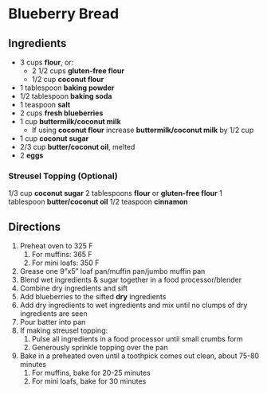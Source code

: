 # Blueberry Bread

## Ingredients

- 3 cups **flour**, or:
    - 2 1/2 cups **gluten-free flour**
    - 1/2 cup **coconut flour**
- 1 tablespoon **baking powder**
- 1/2 tablespoon **baking soda**
- 1 teaspoon **salt**
- 2 cups **fresh blueberries**
- 1 cup **buttermilk/coconut milk**
    - If using **coconut flour** increase **buttermilk/coconut milk** by 1/2 cup
- 1 cup **coconut sugar**
- 2/3 cup **butter/coconut oil**, melted
- 2 **eggs**

### Streusel Topping (Optional)

1/3 cup **coconut sugar**
2 tablespoons **flour** or **gluten-free flour**
1 tablespoon **butter/coconut oil**
1/2 teaspoon **cinnamon**

## Directions

1. Preheat oven to 325 F
    1. For muffins: 365 F
    1. For mini loafs: 350 F
1. Grease one 9”x5” loaf pan/muffin pan/jumbo muffin pan
1. Blend wet ingredients & sugar together in a food processor/blender
1. Combine dry ingredients and sift
1. Add blueberries to the sifted **dry** ingredients
1. Add dry ingredients to wet ingredients and mix until no clumps of dry ingredients are seen
1. Pour batter into pan
1. If making streusel topping:
    1. Pulse all ingredients in a food processor until small crumbs form
    1. Generously sprinkle topping over the pan
1. Bake in a preheated oven until a toothpick comes out clean, about 75-80 minutes
    1. For muffins, bake for 20-25 minutes
    1. For mini loafs, bake for 30 minutes
